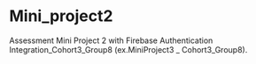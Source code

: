 # Mini_project2
 Assessment Mini Project 2 with Firebase Authentication Integration_Cohort3_Group8 (ex.MiniProject3 _ Cohort3_Group8).
